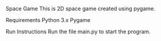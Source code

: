 Space Game
This is  2D space game created using pygame.

Requirements
Python 3.x
Pygame

Run Instructions
Run the file main.py to start the program.

